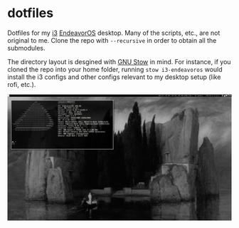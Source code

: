# dotfiles

Dotfiles for my [i3](https://i3wm.org/) [EndeavorOS](https://endeavouros.com/) desktop. Many of the scripts, etc., are not original to me. Clone the repo with `--recursive` in order to obtain all the submodules.

The directory layout is desgined with [GNU Stow](https://www.gnu.org/software/stow/) in mind. For instance, if you cloned the repo into your home folder, running `stow i3-endeavoros` would install the i3 configs and other configs relevant to my desktop setup (like rofi, etc.).

![desktop screenshot](screenshot.png)
